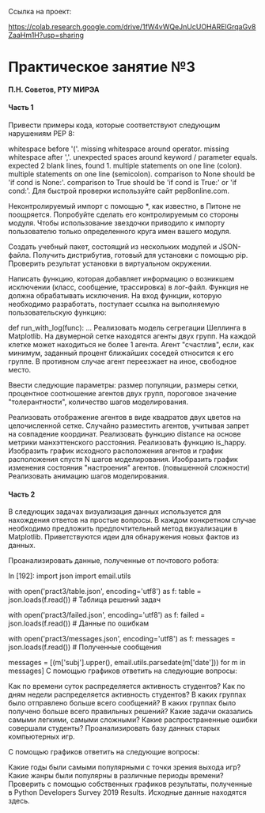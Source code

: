 Ссылка на проект:

https://colab.research.google.com/drive/1fW4vWQeJnUcUOHARElGrqaGv8ZaaHm1H?usp=sharing


# Практическое занятие №3
#### П.Н. Советов, РТУ МИРЭА

#### Часть 1
Привести примеры кода, которые соответствуют следующим нарушениям PEP 8:

whitespace before '('.
missing whitespace around operator.
missing whitespace after ','.
unexpected spaces around keyword / parameter equals.
expected 2 blank lines, found 1.
multiple statements on one line (colon).
multiple statements on one line (semicolon).
comparison to None should be 'if cond is None:'.
comparison to True should be 'if cond is True:' or 'if cond:'.
Для быстрой проверки используйте сайт pep8online.com.

Неконтролируемый импорт с помощью *, как известно, в Питоне не поощряется. Попробуйте сделать его контролируемым со стороны модуля. Чтобы использование звездочки приводило к импорту пользователю только определенного круга имен вашего модуля.

Создать учебный пакет, состоящий из нескольких модулей и JSON-файла. Получить дистрибутив, готовый для установки с помощью pip. Проверить результат установки в виртуальном окружении.

Написать функцию, которая добавляет информацию о возникшем исключении (класс, сообщение, трассировка) в лог-файл. Функция не должна обрабатывать исключения. На вход функции, которую необходимо разработать, поступает ссылка на выполняемую пользовательскую функцию:

def run_with_log(func):
    ...
Реализовать модель сегрегации Шеллинга в Matplotlib. На двумерной сетке находятся агенты двух групп. На каждой клетке может находиться не более 1 агента. Агент "счастлив", если, как минимум, заданный процент ближайших соседей относится к его группе. В противном случае агент переезжает на иное, свободное место.

Ввести следующие параметры: размер популяции, размеры сетки, процентное соотношение агентов двух групп, пороговое значение "толерантности", количество шагов моделирования.

Реализовать отображение агентов в виде квадратов двух цветов на целочисленной сетке.
Случайно разместить агентов, учитывая запрет на совпадение координат.
Реализовать функцию distance на основе метрики манхэттенского расстояния.
Реализовать функцию is_happy.
Изобразить график исходного расположения агентов и график расположения спустя N шагов моделирования.
Изобразить график изменения состояния "настроения" агентов.
(повышенной сложности) Реализовать анимацию шагов моделирования.

#### Часть 2
В следующих задачах визуализация данных используется для нахождения ответов на простые вопросы. В каждом конкретном случае необходимо предложить предпочтительный метод визуализации в Matplotlib. Приветствуются идеи для обнаружения новых фактов из данных.

Проанализировать данные, полученные от почтового робота:

In [192]:
import json
import email.utils

with open('pract3/table.json', encoding='utf8') as f:
    table = json.loads(f.read()) # Таблица решений задач
    
with open('pract3/failed.json', encoding='utf8') as f:
    failed = json.loads(f.read()) # Данные по ошибкам
    
with open('pract3/messages.json', encoding='utf8') as f:
    messages = json.loads(f.read()) # Полученные сообщения
    
messages = [(m['subj'].upper(), email.utils.parsedate(m['date'])) for m in messages]
С помощью графиков ответить на следующие вопросы:

Как по времени суток распределяется активность студентов?
Как по дням недели распределяется активность студентов?
В каких группах было отправлено больше всего сообщений?
В каких группах было получено больше всего правильных решений?
Какие задачи оказались самыми легкими, самыми сложными?
Какие распространенные ошибки совершали студенты?
Проанализировать базу данных старых компьютерных игр.

С помощью графиков ответить на следующие вопросы:

Какие годы были самыми популярными с точки зрения выхода игр?
Какие жанры были популярны в различные периоды времени?
Проверить с помощью собственных графиков результаты, полученные в Python Developers Survey 2019 Results. Исходные данные находятся здесь.

